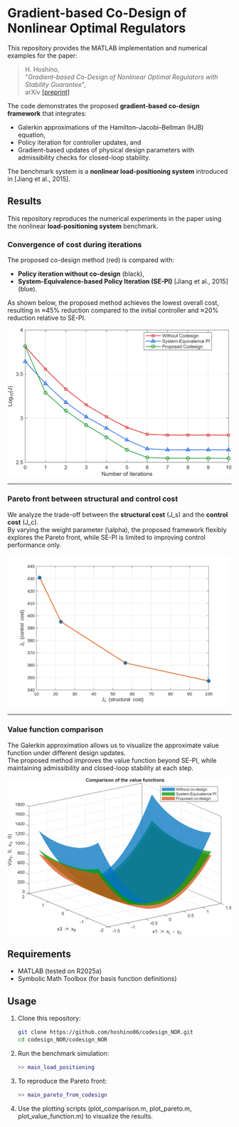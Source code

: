 # Gradient-based Co-Design of Nonlinear Optimal Regulators

This repository provides the MATLAB implementation and numerical examples for the paper:

> H. Hoshino,  
> "*Gradient-based Co-Design of Nonlinear Optimal Regulators with Stability Guarantee*",  
> arXiv [[preprint]](link-to-pdf)

The code demonstrates the proposed **gradient-based co-design framework** that integrates:
- Galerkin approximations of the Hamilton–Jacobi–Bellman (HJB) equation,  
- Policy iteration for controller updates, and  
- Gradient-based updates of physical design parameters with admissibility checks for closed-loop stability.  

The benchmark system is a **nonlinear load-positioning system** introduced in [Jiang et al., 2015].


## Results

This repository reproduces the numerical experiments in the paper using the nonlinear **load-positioning system** benchmark.

### Convergence of cost during iterations
The proposed co-design method (red) is compared with:
- **Policy iteration without co-design** (black),  
- **System-Equivalence-based Policy Iteration (SE-PI)** [Jiang et al., 2015] (blue).

As shown below, the proposed method achieves the lowest overall cost, resulting in ≈45% reduction compared to the initial controller and ≈20% reduction relative to SE-PI.

![Convergence comparison](codesign_NOR/policy_iteration_comparison.png)

---

### Pareto front between structural and control cost
We analyze the trade-off between the **structural cost** \(J_s\) and the **control cost** \(J_c\).  
By varying the weight parameter \(\alpha\), the proposed framework flexibly explores the Pareto front, while SE-PI is limited to improving control performance only.

<img src="codesign_NOR/pareto_plot.png" alt="Pareto front" width="500"/>

---

### Value function comparison
The Galerkin approximation allows us to visualize the approximate value function under different design updates.  
The proposed method improves the value function beyond SE-PI, while maintaining admissibility and closed-loop stability at each step.

![Value function comparison](value_function_comparison.png)



## Requirements
- MATLAB (tested on R2025a)  
- Symbolic Math Toolbox (for basis function definitions)



## Usage
1. Clone this repository:
   ```bash
   git clone https://github.com/hoshino06/codesign_NOR.git
   cd codesign_NOR/codesign_NOR

2. Run the benchmark simulation:
   ```matlab
   >> main_load_positioning

3. To reproduce the Pareto front:
   ```matlab
   >> main_pareto_from_codesign

4. Use the plotting scripts (plot_comparison.m, plot_pareto.m, plot_value_function.m) to visualize the results.

